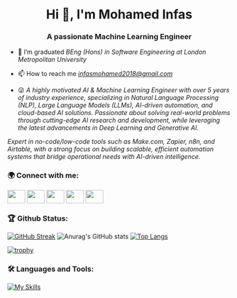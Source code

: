 <h1 align="center">Hi 👋, I'm Mohamed Infas</h1>
<h3 align="center">A passionate Machine Learning Engineer</h3>

- 🌱 I’m graduated *BEng (Hons) in Software Engineering at London Metropolitan University*

- 📫 How to reach me *infasmohamed2018@gmail.com*

- 😜 *A highly motivated AI & Machine Learning Engineer with over 5 years of industry experience, specializing in Natural Language Processing (NLP), Large Language Models (LLMs), AI-driven automation, and cloud-based AI solutions. Passionate about solving real-world problems through cutting-edge AI research and development, while leveraging the latest advancements in Deep Learning and Generative AI.*

*Expert in no-code/low-code tools such as Make.com, Zapier, n8n, and Airtable, with a strong focus on building scalable, efficient automation systems that bridge operational needs with AI-driven intelligence.* 

<h3 align="left">🌍 Connect with me:</h3>

<p align="left">
<a href="https://www.linkedin.com/in/mohammed-infas-9a52b9203/" target="blank"><img align="center" src="https://raw.githubusercontent.com/rahuldkjain/github-profile-readme-generator/master/src/images/icons/Social/linked-in-alt.svg" height="30" width="40" /></a>
<a href="https://www.kaggle.com/mohammedinfas" target="blank"><img align="center" src="https://github.com/rahuldkjain/github-profile-readme-generator/blob/master/src/images/icons/Social/kaggle.svg" height="30" width="40" /></a>
 <a href="https://medium.com/@infasmohamed2018" target="blank"><img align="center" src="https://github.com/rahuldkjain/github-profile-readme-generator/blob/master/src/images/icons/Social/medium.svg" height="30" width="40" /></a>
 <a href="https://www.hackerrank.com/profile/infasmohamed2018" target="blank"><img align="center" src="https://github.com/rahuldkjain/github-profile-readme-generator/blob/master/src/images/icons/Social/hackerrank.svg" height="30" width="40" /></a>
 <a href="https://leetcode.com/infasmohamed2018/" target="blank"><img align="center" src="https://github.com/rahuldkjain/github-profile-readme-generator/blob/master/src/images/icons/Social/leet-code.svg" height="30" width="40" /></a>
</p>


<h3 align="left">🏆 Github Status:</h3>
<p align="left">

[![GitHub Streak](https://streak-stats.demolab.com?user=InfasMohammed&background=0f222b&ring=f0c726&currStreakNum=fef9d7&sideNums=fef9d7&currStreakLabel=01d293&sideLabels=01d293&dates=fef9d7&hide_border=true&border_radius=10)](https://git.io/streak-stats) 
![Anurag's GitHub stats](https://github-readme-stats.vercel.app/api?username=InfasMohammed&show_icons=true&bg_color=0f222b&title_color=01d293&text_color=fef9d7&icon_color=f0883e&ring_color=f0c726&card_width=50%&hide_border=true&border_radius=10)
[![Top Langs](https://github-readme-stats.vercel.app/api/top-langs/?username=InfasMohammed&layout=compact&bg_color=0f222b&title_color=01d293&text_color=fef9d7&langs_count=10&hide_border=true&border_radius=10)](https://github.com/ZiyahulAnsath/github-readme-stats)


[![trophy](https://github-profile-trophy.vercel.app/?username=InfasMohammed&margin-w=15&margin-h=15)](https://github.com/ZiyahulAnsath/github-profile-trophy)


<h3 align="left">🛠 Languages and Tools:</h3>

[![My Skills](https://skillicons.dev/icons?i=cpp,cs,java,androidstudio,visualstudio,dotnet,vscode,html,css,bootstrap,js,linux,git,github,postman,mongodb,aws,mysql,tensorflow,py,pytorch,LLM,langchain,Airtable)](https://skillicons.dev)
 
</p>
